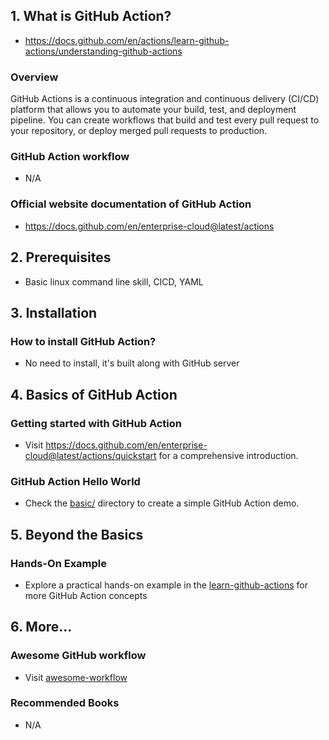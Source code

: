 ## 1. What is GitHub Action?

- https://docs.github.com/en/actions/learn-github-actions/understanding-github-actions

### Overview

GitHub Actions is a continuous integration and continuous delivery (CI/CD) platform that allows you to automate your build, test, and deployment pipeline. You can create workflows that build and test every pull request to your repository, or deploy merged pull requests to production.

### GitHub Action workflow

- N/A

### Official website documentation of GitHub Action

- https://docs.github.com/en/enterprise-cloud@latest/actions

## 2. Prerequisites

- Basic linux command line skill, CICD, YAML

## 3. Installation

### How to install GitHub Action?

- No need to install, it's built along with GitHub server

## 4. Basics of GitHub Action

### Getting started with GitHub Action

- Visit https://docs.github.com/en/enterprise-cloud@latest/actions/quickstart for a comprehensive introduction.

### GitHub Action Hello World

- Check the [basic/](./basics/) directory to create a simple GitHub Action demo.

## 5. Beyond the Basics

### Hands-On Example

- Explore a practical hands-on example in the [learn-github-actions](https://docs.github.com/en/enterprise-cloud@latest/actions/learn-github-actions) for more GitHub Action concepts

## 6. More...

### Awesome GitHub workflow

- Visit [awesome-workflow](https://github.com/tungbq/awesome-workflow)

### Recommended Books

- N/A
